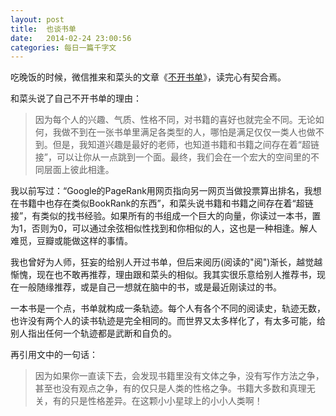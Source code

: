 ```yaml
---
layout: post
title:  也谈书单
date:   2014-02-24 23:00:56
categories: 每日一篇千字文 
---
```


吃晚饭的时候，微信推来和菜头的文章《[不开书单](http://mp.weixin.qq.com/s?__biz=MjM5MjAzODU2MA==&mid=200221226&idx=1&sn=550603b2fbd3229da0d02d3fbbba47d8#rd)》，读完心有契合焉。

和菜头说了自己不开书单的理由：

>因为每个人的兴趣、气质、性格不同，对书籍的喜好也就完全不同。无论如何，我做不到在一张书单里满足各类型的人，哪怕是满足仅仅一类人也做不到。但是，我知道兴趣是最好的老师，也知道书籍和书籍之间存在着“超链接”，可以让你从一点跳到一个面。最终，我们会在一个宏大的空间里的不同层面上彼此相逢。

我以前写过：“Google的PageRank用网页指向另一网页当做投票算出排名，我想在书籍中也存在类似BookRank的东西”，和菜头说书籍和书籍之间存在着“超链接”，有类似的找书经验。如果所有的书组成一个巨大的向量，你读过一本书，置为1，否则为0，可以通过余弦相似性找到和你相似的人，这也是一种相逢。解人难觅，豆瓣或能做这样的事情。

我也曾好为人师，狂妄的给别人开过书单，但后来阅历(阅读的"阅")渐长，越觉越惭愧，现在也不敢再推荐，理由跟和菜头的相似。我其实很乐意给别人推荐书，现在一般随缘推荐，或是自己一想就在脑中的书，或是最近刚读过的书。

一本书是一个点，书单就构成一条轨迹。每个人有各个不同的阅读史，轨迹无数，也许没有两个人的读书轨迹是完全相同的。而世界又太多样化了，有太多可能，给别人指出任何一个轨迹都是武断和自负的。

再引用文中的一句话：

>因为如果你一直读下去，会发现书籍里没有文体之争，没有写作方法之争，甚至也没有观点之争，有的仅只是人类的性格之争。书籍大多数和真理无关，有的只是性格差异。在这颗小小星球上的小小人类啊！